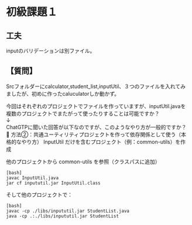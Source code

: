 # 初級課題１

## 工夫
inputのバリデーションは別ファイル。

## 【質問】
Srcフォルダーにcalculator,student_list,inputUtil、３つのファイルを入れてみましたが、初めに作ったcaluculatorしか動かず。

今回はそれぞれのプロジェクトでファイルを作っていますが、inputUtil.javaを複数のプロジェクトでまたがって使ったりすることは可能ですか？  
↓  
ChatGTPに聞いた回答が以下なのですが、このようなやり方が一般的ですか？   
🔸 方法②：共通ユーティリティプロジェクトを作って依存関係として使う（本格的なやり方）
InputUtil だけを含むプロジェクト（例：common-utils）を作成

他のプロジェクトから common-utils を参照（クラスパスに追加）
```
[bash]
javac InputUtil.java
jar cf inpututil.jar InputUtil.class
```
  
そして他のプロジェクトで：
```
[bash]
javac -cp ./libs/inpututil.jar StudentList.java
java -cp .:./libs/inpututil.jar StudentList
```
